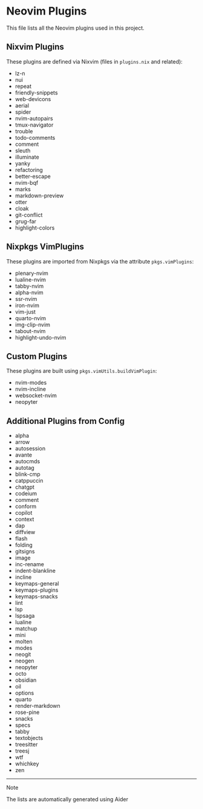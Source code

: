 # Neovim Plugins

This file lists all the Neovim plugins used in this project.

## Nixvim Plugins

These plugins are defined via Nixvim (files in `plugins.nix` and related):

- lz-n
- nui
- repeat
- friendly-snippets
- web-devicons
- aerial
- spider
- nvim-autopairs
- tmux-navigator
- trouble
- todo-comments
- comment
- sleuth
- illuminate
- yanky
- refactoring
- better-escape
- nvim-bqf
- marks
- markdown-preview
- otter
- cloak
- git-conflict
- grug-far
- highlight-colors

## Nixpkgs VimPlugins

These plugins are imported from Nixpkgs via the attribute `pkgs.vimPlugins`:

- plenary-nvim
- lualine-nvim
- tabby-nvim
- alpha-nvim
- ssr-nvim
- iron-nvim
- vim-just
- quarto-nvim
- img-clip-nvim
- tabout-nvim
- highlight-undo-nvim

## Custom Plugins

These plugins are built using `pkgs.vimUtils.buildVimPlugin`:

- nvim-modes
- nvim-incline
- websocket-nvim
- neopyter

## Additional Plugins from Config

- alpha
- arrow
- autosession
- avante
- autocmds
- autotag
- blink-cmp
- catppuccin
- chatgpt
- codeium
- comment
- conform
- copilot
- context
- dap
- diffview
- flash
- folding
- gitsigns
- image
- inc-rename
- indent-blankline
- incline
- keymaps-general
- keymaps-plugins
- keymaps-snacks
- lint
- lsp
- lspsaga
- lualine
- matchup
- mini
- molten
- modes
- neogit
- neogen
- neopyter
- octo
- obsidian
- oil
- options
- quarto
- render-markdown
- rose-pine
- snacks
- specs
- tabby
- textobjects
- treesitter
- treesj
- wtf
- whichkey
- zen

---

> [!NOTE]
> The lists are automatically generated using Aider
